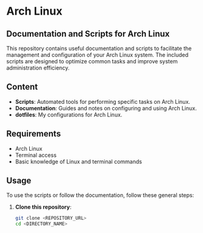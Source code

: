 # Arch Linux
## Documentation and Scripts for Arch Linux

This repository contains useful documentation and scripts to facilitate the management and configuration of your Arch Linux system. The included scripts are designed to optimize common tasks and improve system administration efficiency.

## Content

- **Scripts**: Automated tools for performing specific tasks on Arch Linux.
- **Documentation**: Guides and notes on configuring and using Arch Linux.
- **dotfiles**: My configurations for Arch Linux.

## Requirements

- Arch Linux
- Terminal access
- Basic knowledge of Linux and terminal commands

## Usage

To use the scripts or follow the documentation, follow these general steps:

1. **Clone this repository**:
   ```bash
   git clone <REPOSITORY_URL>
   cd <DIRECTORY_NAME>
